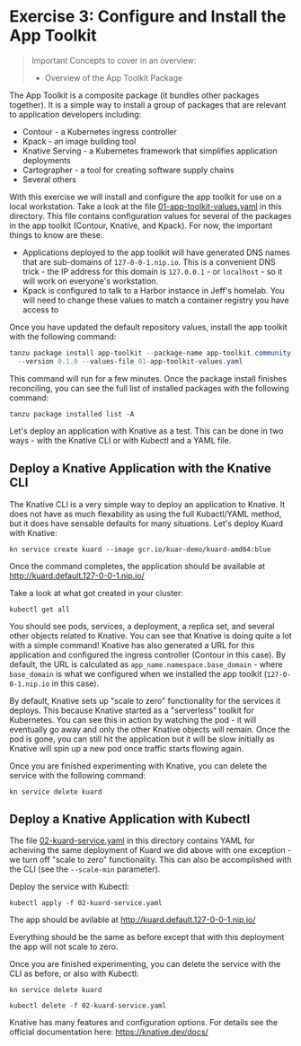 # Exercise 3: Configure and Install the App Toolkit

> Important Concepts to cover in an overview:
>
> - Overview of the App Toolkit Package

The App Toolkit is a composite package (it bundles other packages together). It is a simple way to install
a group of packages that are relevant to application developers including:

- Contour - a Kubernetes ingress controller
- Kpack - an image building tool
- Knative Serving - a Kubernetes framework that simplifies application deployments
- Cartographer - a tool for creating software supply chains
- Several others

With this exercise we will install and configure the app toolkit for use on a local workstation. Take a look
at the file [01-app-toolkit-values.yaml](01-app-toolkit-values.yaml) in this directory. This file contains
configuration values for several of the packages in the app toolkit (Contour, Knative, and Kpack). For now, the
important things to know are these:

- Applications deployed to the app toolkit will have generated DNS names that are sub-domains of
  `127-0-0-1.nip.io`. This is a convenient DNS trick - the IP address for this domain is
  `127.0.0.1` - or `localhost` - so it will work on everyone's workstation.
- Kpack is configured to talk to a Harbor instance in Jeff's homelab. You will need to change these
  values to match a container registry you have access to

Once you have updated the default repository values, install the app toolkit with the following command:

```powershell
tanzu package install app-toolkit --package-name app-toolkit.community.tanzu.vmware.com `
  --version 0.1.0 --values-file 01-app-toolkit-values.yaml
```

This command will run for a few minutes. Once the package install finishes reconciling, you can see the full list
of installed packages with the following command:

```shell
tanzu package installed list -A
```

Let's deploy an application with Knative as a test. This can be done in two ways - with the Knative CLI or with Kubectl
and a YAML file.

## Deploy a Knative Application with the Knative CLI

The Knative CLI is a very simple way to deploy an application to Knative. It does not have as much
flexability as using the full Kubactl/YAML method, but it does have sensable defaults for many situations.
Let's deploy Kuard with Knative:

```shell
kn service create kuard --image gcr.io/kuar-demo/kuard-amd64:blue
```

Once the command completes, the application should be available at http://kuard.default.127-0-0-1.nip.io/

Take a look at what got created in your cluster:

```shell
kubectl get all
```

You should see pods, services, a deployment, a replica set, and several other objects related to Knative. You can see
that Knative is doing quite a lot with a simple command! Knative has also generated a URL for this application and
configured the ingress controller (Contour in this case). By default, the URL is calculated as
`app_name.namespace.base_domain` - where `base_domain` is what we configured when we installed the app toolkit
(`127-0-0-1.nip.io` in this case).

By default, Knative sets up "scale to zero" functionality for the services it deploys. This because Knative started
as a "serverless" toolkit for Kubernetes. You can see this in action by watching the pod - it will eventually go away
and only the other Knative objects will remain. Once the pod is gone, you can still hit the application but it
will be slow initially as Knative will spin up a new pod once traffic starts flowing again.

Once you are finished experimenting with Knative, you can delete the service with the following command:

```shell
kn service delete kuard
```

## Deploy a Knative Application with Kubectl

The file [02-kuard-service.yaml](02-kuard-service.yaml) in this directory contains YAML for acheiving the
same deployment of Kuard we did above with one exception - we turn off "scale to zero" functionality. This can
also be accomplished with the CLI (see the `--scale-min` parameter).

Deploy the service with Kubectl:

```shell
kubectl apply -f 02-kuard-service.yaml
```

The app should be avilable at http://kuard.default.127-0-0-1.nip.io/

Everything should be the same as before except that with this deployment the app will not scale to zero.

Once you are finished experimenting, you can delete the service with the CLI as before, or also with Kubectl: 

```shell
kn service delete kuard

kubectl delete -f 02-kuard-service.yaml
```

Knative has many features and configuration options. For details see the official documentation
here: https://knative.dev/docs/

